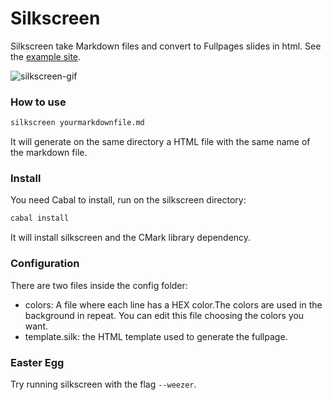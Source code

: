 # Silkscreen
Silkscreen take Markdown files and convert to Fullpages slides in html. See the [example site](https://carlosfrodrigues.github.io/silkscreen-example/).

![silkscreen-gif](https://raw.githubusercontent.com/carlosfrodrigues/silkscreen/master/github-assets/silkscreen.gif)

### How to use
```sh
silkscreen yourmarkdownfile.md
```
It will generate on the same directory a HTML file with the same name of the markdown file.

### Install
You need Cabal to install, run on the silkscreen directory:
```sh
cabal install
```
It will install silkscreen and the CMark library dependency.

### Configuration
There are two files inside the config folder:
* colors: A file where each line has a HEX color.The colors are used in the background in repeat. You can edit this file choosing the colors you want.
* template.silk: the HTML template used to generate the fullpage.

### Easter Egg
Try running silkscreen with the flag `--weezer`.
